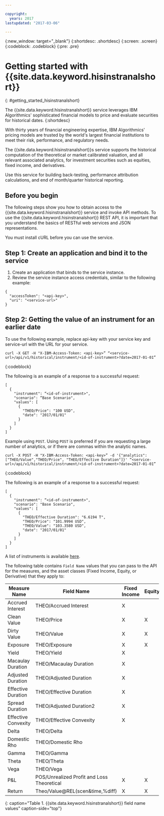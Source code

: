 ```yaml
---

copyright:
  years: 2017
lastupdated: "2017-03-06"

---
```

{:new_window: target="_blank"}
{:shortdesc: .shortdesc}
{:screen: .screen}
{:codeblock: .codeblock}
{:pre: .pre}

# Getting started with {{site.data.keyword.hisinstranalshort}} 
{: #getting_started_hisinstranalshort}

The {{site.data.keyword.hisinstranalshort}} service leverages IBM Algorithmics' sophisticated financial models to price and evaluate securities for historical dates.
{:shortdesc}

With thirty years of financial engineering expertise, IBM Algorithmics' pricing models are trusted by the world's largest financial institutions to meet their risk, performance, and regulatory needs.

The {{site.data.keyword.hisinstranalshort}}s service supports the historical computation of the theoretical or market calibrated valuation, and all relevant associated analytics, for investment securities such as equities, fixed income, and derivatives. 

Use this service for building back-testing, performance attribution calculations, and end of month/quarter historical reporting.

## Before you begin

The following steps show you how to obtain access to the {{site.data.keyword.hisinstranalshort}} service and invoke API methods. To use the {{site.data.keyword.hisinstranalshort}} REST API, it is important that you understand the basics of RESTful web services and JSON representations.

You must install cURL before you can use the service.

## Step 1: Create an application and bind it to the service

1. Create an application that binds to the service instance.
2. Review the service instance access credentials, similar to the following example:
```
{
  "accessToken": "<api-key>",
  "uri": "<service-url>"
}
```

## Step 2: Getting the value of an instrument for an earlier date

To use the following example, replace api-key with your service key and service-url with the URL for your service.

```
curl -X GET -H "X-IBM-Access-Token: <api-key>” “<service-url>/api/v1/historical/instrument/<id-of-instrument>?date=2017-01-01”
```

{:codeblock}

The following is an example of a response to a successful request:

```
[
  {
    "instrument": “<id-of-instrument>",
    "scenario": “Base Scenario",
    "values": [
      {
        "THEO/Price": "100 USD",
        "date": "2017/01/01"
      }
    ]
  }
]
```

Example using `POST`. Using `POST` is preferred if you are requesting a large number of analytics, or if there are commas within the analytic names.

```
curl -X POST -H "X-IBM-Access-Token: <api-key>” -d '{"analytics":["THEO/Value","THEO/Price", "THEO/Effective Duration"]}' “<service-url>/api/v1/historical/instrument/<id-of-instrument>?date=2017-01-01”
```

{:codeblock}

The following is an example of a response to a successful request:

```
[
  {
    "instrument": “<id-of-instrument>",
    "scenario": "Base Scenario",
    "values": [
      {
        "THEO/Effective Duration": "6.6194 T",
        "THEO/Price": "101.9994 USD",
        "THEO/Value": "103.3580 USD",
        "date": "2017/01/01"
      }
    ]
  }
]
```

A list of instruments is available [here](http://public.dhe.ibm.com/software/analytics/solutions/en/fintech/Sample_Instrument_Universe.xlsx).

The following table contains `Field Name` values that you can pass to the API for the measures, and the asset classes (Fixed Income, Equity, or Derivative) that they apply to:

|Measure Name|Field Name|Fixed Income|Equity|Derivatives|
|------------|----------|------------|------|-----------|
|Accrued Interest|THEO/Accrued Interest|X| | |
|Clean Value|THEO/Price|X|X|X|
|Dirty Value|THEO/Value|X|X|X|
|Exposure|THEO/Exposure|X|X|X|
|Yield|THEO/Yield|X| | |
|Macaulay Duration|THEO/Macaulay Duration|X| |X|
|Adjusted Duration|THEO/Adjusted Duration|X| |X|
|Effective Duration|THEO/Effective Duration|X| |X|
|Spread Duration|THEO/Adjusted Duration2|X| |X|
|Effective Convexity|THEO/Effective Convexity|X| |X|
|Delta|THEO/Delta| | |X|
|Domestic Rho|THEO/Domestic Rho| | |X|
|Gamma|THEO/Gamma| | |X|
|Theta|THEO/Theta| | |X|
|Vega|THEO/Vega| | |X|
|P&L|POS/Unrealized Profit and Loss Theoretical|X|X|X|
|Return|Theo/Value@REL(scen&time,%diff)|X|X|X|
{: caption="Table 1. {{site.data.keyword.hisinstranalshort}} field name values" caption-side="top"}
